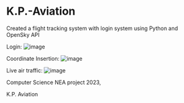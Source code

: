 # K.P.-Aviation
Created a flight tracking system with login system using Python and OpenSky API

Login:
![image](https://user-images.githubusercontent.com/130246494/230737883-71a8c6db-9a33-449e-a7da-96faec364d54.png)

Coordinate Insertion:
![image](https://user-images.githubusercontent.com/130246494/230737905-54ce5188-d606-4f14-bc3d-d4afe901b1d3.png)

Live air traffic:
![image](https://user-images.githubusercontent.com/130246494/230737956-4c77fd46-2060-43cb-ac7c-050b61523ac2.png)

Computer Science NEA project 2023,

K.P. Aviation
